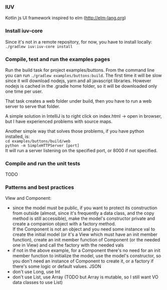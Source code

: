 ### IUV ###
Kotlin js UI framework inspired to elm 
(http://elm-lang.org)

### Install iuv-core
Since it's not in a remote repository, for now, you have to install locally:  
`./gradlew iuv:iuv-core install`

### Compile, test and run the examples pages
Run the build task for project examples/buttons. From the command line you can run `./gradlew examples/buttons:build`.
The first time it will be slow since it will download nodejs, yarn and all javascript libraries.
However nodejs is cached in the .gradle home folder, so it will be downloaded only one time per user.  

That task creates a web folder under build, then you have to run a web server to serve that folder.  

A simple solution in IntelliJ is to right click on index.html -> open in browser, but I have experienced problems 
with source maps.  

Another simple way that solves those problems, if you have python installed, is:  
`cd examples/buttons/build/web`  
`python -m SimpleHTTPServer [port]`  
It will run a server listening on the specified port, or 8000 if not specified.

### Compile and run the unit tests
TODO 

### Patterns and best practices ###
VIew and Component:
- since the model must be public, if you want to protect its construction from outside (almost, since it's frequently 
a data class, and the copy method is still accessible), make the model's constructor private and create a companion 
object with a factory method.  
If the Component is not an object and you need some instance val to create the initial model (or it's a View which must have 
an init member function), create an init member function of Component (or the needed one in View) and call the factory with the 
needed vals
- if not in the above example, for a Component there's no need for an init member function to initialize the model, use
the model's constructor, so you don't need an instance of Component to create it, or a factory if there's some logic
or default values.
JSON
- don't use Long, use Int
- don't use List, use Array (TODO but Array is mutable, so I still want VO data classes to use List) 

